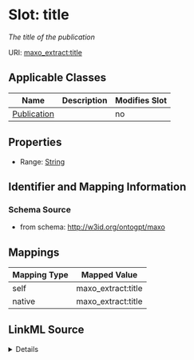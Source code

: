 

# Slot: title


_The title of the publication_



URI: [maxo_extract:title](http://w3id.org/ontogpt/maxotitle)



<!-- no inheritance hierarchy -->





## Applicable Classes

| Name | Description | Modifies Slot |
| --- | --- | --- |
| [Publication](Publication.md) |  |  no  |







## Properties

* Range: [String](String.md)





## Identifier and Mapping Information







### Schema Source


* from schema: http://w3id.org/ontogpt/maxo




## Mappings

| Mapping Type | Mapped Value |
| ---  | ---  |
| self | maxo_extract:title |
| native | maxo_extract:title |




## LinkML Source

<details>
```yaml
name: title
description: The title of the publication
from_schema: http://w3id.org/ontogpt/maxo
rank: 1000
alias: title
owner: Publication
domain_of:
- Publication
range: string

```
</details>